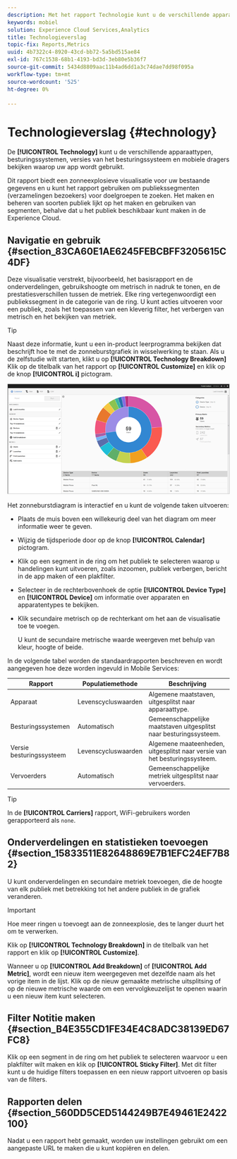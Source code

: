 ```yaml
---
description: Met het rapport Technologie kunt u de verschillende apparaattypen, besturingssystemen, versies van besturingssystemen en mobiele providers bekijken waarop uw app wordt gebruikt.
keywords: mobiel
solution: Experience Cloud Services,Analytics
title: Technologieverslag
topic-fix: Reports,Metrics
uuid: 4b7322c4-8920-43cd-bb72-5a5bd515ae84
exl-id: 767c1538-68b1-4193-bd3d-3eb80e5b36f7
source-git-commit: 5434d8809aac11b4ad6dd1a3c74dae7dd98f095a
workflow-type: tm+mt
source-wordcount: '525'
ht-degree: 0%

---
```


# Technologieverslag {#technology}

De **[!UICONTROL Technology]** kunt u de verschillende apparaattypen, besturingssystemen, versies van het besturingssysteem en mobiele dragers bekijken waarop uw app wordt gebruikt.

Dit rapport biedt een zonneexplosieve visualisatie voor uw bestaande gegevens en u kunt het rapport gebruiken om publiekssegmenten (verzamelingen bezoekers) voor doelgroepen te zoeken. Het maken en beheren van soorten publiek lijkt op het maken en gebruiken van segmenten, behalve dat u het publiek beschikbaar kunt maken in de Experience Cloud.

## Navigatie en gebruik {#section_83CA60E1AE6245FEBCBFF3205615C4DF}

Deze visualisatie verstrekt, bijvoorbeeld, het basisrapport en de onderverdelingen, gebruikshoogte om metrisch in nadruk te tonen, en de prestatiesverschillen tussen de metriek. Elke ring vertegenwoordigt een publiekssegment in de categorie van de ring. U kunt acties uitvoeren voor een publiek, zoals het toepassen van een kleverig filter, het verbergen van metrisch en het bekijken van metriek.

>[!TIP]
>
>Naast deze informatie, kunt u een in-product leerprogramma bekijken dat beschrijft hoe te met de zonneburstgrafiek in wisselwerking te staan. Als u de zelfstudie wilt starten, klikt u op **[!UICONTROL Technology Breakdown]** Klik op de titelbalk van het rapport op **[!UICONTROL Customize]** en klik op de knop **[!UICONTROL i]** pictogram.

![](assets/report_technology.png)

Het zonneburstdiagram is interactief en u kunt de volgende taken uitvoeren:

* Plaats de muis boven een willekeurig deel van het diagram om meer informatie weer te geven.
* Wijzig de tijdsperiode door op de knop **[!UICONTROL Calendar]** pictogram.
* Klik op een segment in de ring om het publiek te selecteren waarop u handelingen kunt uitvoeren, zoals inzoomen, publiek verbergen, bericht in de app maken of een plakfilter.
* Selecteer in de rechterbovenhoek de optie **[!UICONTROL Device Type]** en **[!UICONTROL Device]** om informatie over apparaten en apparatentypes te bekijken.

* Klik secundaire metrisch op de rechterkant om het aan de visualisatie toe te voegen.

   U kunt de secundaire metrische waarde weergeven met behulp van kleur, hoogte of beide.

In de volgende tabel worden de standaardrapporten beschreven en wordt aangegeven hoe deze worden ingevuld in Mobile Services:

| Rapport | Populatiemethode | Beschrijving |
|--- |--- |--- |
| Apparaat | Levenscycluswaarden | Algemene maatstaven, uitgesplitst naar apparaattype. |
| Besturingssystemen | Automatisch | Gemeenschappelijke maatstaven uitgesplitst naar besturingssysteem. |
| Versie besturingssysteem | Levenscycluswaarden | Algemene maateenheden, uitgesplitst naar versie van het besturingssysteem. |
| Vervoerders | Automatisch | Gemeenschappelijke metriek uitgesplitst naar vervoerders. |

>[!TIP]
>
>In de **[!UICONTROL Carriers]** rapport, WiFi-gebruikers worden gerapporteerd als `none`.


## Onderverdelingen en statistieken toevoegen {#section_15833511E82648869E7B1EFC24EF7B82}

U kunt onderverdelingen en secundaire metriek toevoegen, die de hoogte van elk publiek met betrekking tot het andere publiek in de grafiek veranderen.

>[!IMPORTANT]
>
>Hoe meer ringen u toevoegt aan de zonneexplosie, des te langer duurt het om te verwerken.

Klik op **[!UICONTROL Technology Breakdown]** in de titelbalk van het rapport en klik op **[!UICONTROL Customize]**.

Wanneer u op **[!UICONTROL Add Breakdown]** of **[!UICONTROL Add Metric]**, wordt een nieuw item weergegeven met dezelfde naam als het vorige item in de lijst. Klik op de nieuw gemaakte metrische uitsplitsing of op de nieuwe metrische waarde om een vervolgkeuzelijst te openen waarin u een nieuw item kunt selecteren.

## Filter Notitie maken {#section_B4E355CD1FE34E4C8ADC38139ED67FC8}

Klik op een segment in de ring om het publiek te selecteren waarvoor u een plakfilter wilt maken en klik op **[!UICONTROL Sticky Filter]**. Met dit filter kunt u de huidige filters toepassen en een nieuw rapport uitvoeren op basis van de filters.

## Rapporten delen {#section_560DD5CED5144249B7E49461E2422100}

Nadat u een rapport hebt gemaakt, worden uw instellingen gebruikt om een aangepaste URL te maken die u kunt kopiëren en delen.
